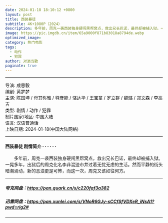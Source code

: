 ```yaml
---
date: 2024-01-18 18:10:12 +0800
layout: post
title: 西装暴徒
subtitle: 4K+1080P（2024）
description: 多年前，周克一袭西装独身硬闯黑帮窝点，救出兄长巴诺，最终却被捕入狱。一晃多年，出狱后的周克化名李非混迹市井过着无忧无虑的生活。然而平静的街头暗潮涌动，新的恶浪更是可怖，而这一次，周克又该如往何方...
image: https://pic.imgdb.cn/item/65a9000f871b83018a8794de.webp
optimized_image: 
category: 热门电影
tags:
  - 动作
  - 犯罪
author: 对酒当歌
paginate: true
---
```


---

导演: 成思毅  
编剧: 黄梦梦  
主演: 陈国坤 / 母其弥雅 / 释彦能 / 骆达华 / 王宝童 / 罗立群 / 魏璐 / 郑文森 / 李高吉  
类型: 剧情 / 动作 / 犯罪  
制片国家/地区: 中国大陆  
语言: 汉语普通话  
上映日期: 2024-01-18(中国大陆网络)  

---

#### 西装暴徒 剧情简介 · · · · · ·

　　多年前，周克一袭西装独身硬闯黑帮窝点，救出兄长巴诺，最终却被捕入狱。一晃多年，出狱后的周克化名李非混迹市井过着无忧无虑的生活。然而平静的街头暗潮涌动，新的恶浪更是可怖，而这一次，周克又该如往何方。

---

##### 夸克网盘：<https://pan.quark.cn/s/c220faf3a382>

##### 迅雷网盘：<https://pan.xunlei.com/s/VNoR6GJy-sCCfSfVDXeR_iNsA1?pwd=rig2#>

---

